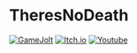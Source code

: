 # TheresNoDeath

[![GameJolt](https://img.shields.io/badge/Game%20Jolt-bage?style=for-the-badge&logo=gamejolt&logoColor=white&logoSize=20&color=#CCFF00)](https://gamejolt.com/@TheresNoDeath)
[![Itch.io](https://img.shields.io/badge/Itch.io-bage?style=for-the-badge&logo=itchdotio&logoColor=white&logoSize=20&color=#FA5C5C)](https://theresnodeath.itch.io)
[![Youtube](https://img.shields.io/badge/youtube-bage?style=for-the-badge&logo=youtube&logoColor=white&logoSize=20&color=#FF0000)](https://www.youtube.com/@TNDyt-off)
